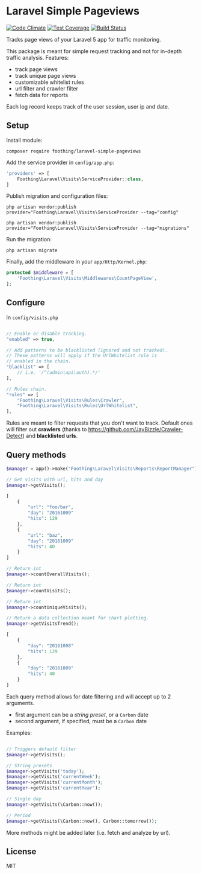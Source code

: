 # Laravel Simple Pageviews

[![Code Climate](https://codeclimate.com/github/foothing/laravel-simple-pageviews/badges/gpa.svg)](https://codeclimate.com/github/foothing/laravel-simple-pageviews)
[![Test Coverage](https://codeclimate.com/github/foothing/laravel-simple-pageviews/badges/coverage.svg)](https://codeclimate.com/github/foothing/laravel-simple-pageviews/coverage)
[![Build Status](https://travis-ci.org/foothing/laravel-simple-pageviews.svg?branch=master)](https://travis-ci.org/foothing/laravel-simple-pageviews)

Tracks page views of your Laravel 5 app for traffic monitoring.

This package is meant for simple request tracking
and not for in-depth traffic analysis. Features:

- track page views
- track unique page views
- customizable whitelist rules
- url filter and crawler filter
- fetch data for reports

Each log record keeps track of the user session, user ip and date.

## Setup

Install module:

`composer require foothing/laravel-simple-pageviews`

Add the service provider in `config/app.php`:

```php
'providers' => [
	Foothing\Laravel\Visits\ServiceProvider::class,
]
```

Publish migration and configuration files:

`php artisan vendor:publish provider="Foothing\Laravel\Visits\ServiceProvider --tag="config"`

`php artisan vendor:publish provider="Foothing\Laravel\Visits\ServiceProvider --tag="migrations"`

Run the migration:

`php artisan migrate`

Finally, add the middleware in your `app/Http/Kernel.php`:

```php
protected $middleware = [
	'Foothing\Laravel\Visits\Middlewares\CountPageView',
];
```

## Configure

In `config/visits.php`

```php

// Enable or disable tracking.
"enabled" => true,

// Add patterns to be blacklisted (ignored and not tracked).
// These patterns will apply if the UrlWhitelist rule is
// enabled in the chain.
"blacklist" => [
    // i.e. '/^(admin|api|auth).*/'
],

// Rules chain.
"rules" => [
    "Foothing\Laravel\Visits\Rules\Crawler",
    "Foothing\Laravel\Visits\Rules\UrlWhitelist",
],

```

Rules are meant to filter requests that you don't want to track.
Default ones will filter out **crawlers** (thanks to https://github.com/JayBizzle/Crawler-Detect)
and **blacklisted urls**.

## Query methods
```php
$manager = app()->make("Foothing\Laravel\Visits\Reports\ReportManager");

// Get visits with url, hits and day
$manager->getVisits();

[
	{
		"url": "foo/bar",
		"day": "20161009"
		"hits": 129
	},
	{
		"url": "baz",
		"day": "20161009"
		"hits": 40
	}
]

// Return int
$manager->countOverallVisits();

// Return int
$manager->countVisits();

// Return int
$manager->countUniqueVisits();

// Return a data collection meant for chart plotting.
$manager->getVisitsTrend();

[
	{
		"day": "20161008"
		"hits": 129
	},
	{
		"day": "20161009"
		"hits": 40
	}
]
```

Each query method allows for date filtering and will
accept up to 2 arguments.

- first argument can be a *string preset*, or a `Carbon` date
- second argument, if specified, must be a `Carbon` date

Examples:
```php

// Triggers default filter
$manager->getVisits();

// String presets
$manager->getVisits('today');
$manager->getVisits('currentWeek');
$manager->getVisits('currentMonth');
$manager->getVisits('currentYear');

// Single day
$manager->getVisits(\Carbon::now());

// Period
$manager->getVisits(\Carbon::now(), Carbon::tomorrow());

```

More methods might be added later (i.e. fetch and analyze by url).

## License
MIT
